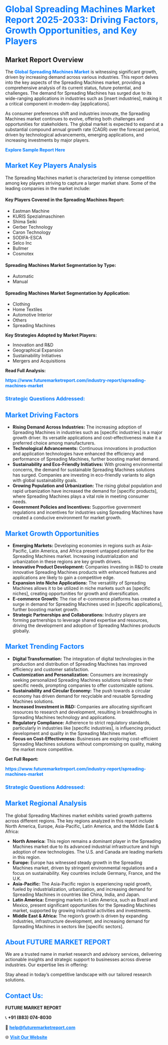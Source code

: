 <h1 style="color: #007BFF;">Global Spreading Machines Market Report 2025-2033: Driving Factors, Growth Opportunities, and Key Players</h1>

<section id="overview">
<h2>Market Report Overview</h2>
<p>The <a href="https://www.futuremarketreport.com/industry-report/spreading-machines-market" style="color: #007BFF; text-decoration: none;"><strong>Global Spreading Machines Market</strong></a> is witnessing significant growth, driven by increasing demand across various industries. This report delves into the key aspects of the Spreading Machines market, providing a comprehensive analysis of its current status, future potential, and challenges. The demand for Spreading Machines has surged due to its wide-ranging applications in industries such as [insert industries], making it a critical component in modern-day [applications].</p>
<p>As consumer preferences shift and industries innovate, the Spreading Machines market continues to evolve, offering both challenges and opportunities for stakeholders. The global market is expected to expand at a substantial compound annual growth rate (CAGR) over the forecast period, driven by technological advancements, emerging applications, and increasing investments by major players.</p>
</section>

<section id="overview">
<p><a href="https://www.futuremarketreport.com/request-sample/reportId=121124" style="color: #007BFF; text-decoration: none;"><strong>Explore Sample Report Here</strong></a></p>
</section>

<section id="key-players">
<h2 style="color: #007BFF;">Market Key Players Analysis</h2>
<p>The Spreading Machines market is characterized by intense competition among key players striving to capture a larger market share. Some of the leading companies in the market include:</p>
<h4>Key Players Covered in the Spreading Machines Report:</h4>
<ul><li>Eastman Machine</li><li>KURIS Spezialmaschinen</li><li>Shima Seiki</li><li>Gerber Technology</li><li>Caron Technology</li><li>SODIFA-ESCA</li><li>Selco Inc</li><li>Bullmer</li><li>Cosmotex</li></ul>
<h4>Spreading Machines Market Segmentation by Type:</h4>
<ul><li>Automatic</li><li>Manual</li></ul>

<h4>Spreading Machines Market Segmentation by Application:</h4>
<ul><li>Clothing</li><li>Home Textiles</li><li>Automotive Interior</li><li>Others</li><li>Spreading Machines</li></ul>
<p><strong>Key Strategies Adopted by Market Players:</strong></p>
<ul>
<li>Innovation and R&D</li>
<li>Geographical Expansion</li>
<li>Sustainability Initiatives</li>
<li>Mergers and Acquisitions</li>
</ul>
</section>

<section>
<p><strong>Read Full Analysis: </strong></p><a href="https://www.futuremarketreport.com/industry-report/spreading-machines-market" style="color: #007BFF; text-decoration: none;"><strong>https://www.futuremarketreport.com/industry-report/spreading-machines-market</strong></a>
<h3 style="color: #007BFF;">Strategic Questions Addressed:</h3>
</section>

<section id="driving-factors">
<h2 style="color: #007BFF;">Market Driving Factors</h2>
<ul>
<li><strong>Rising Demand Across Industries:</strong> The increasing adoption of Spreading Machines in industries such as [specific industries] is a major growth driver. Its versatile applications and cost-effectiveness make it a preferred choice among manufacturers.</li>
<li><strong>Technological Advancements:</strong> Continuous innovations in production and application technologies have enhanced the efficiency and performance of Spreading Machines, further boosting market demand.</li>
<li><strong>Sustainability and Eco-Friendly Initiatives:</strong> With growing environmental concerns, the demand for sustainable Spreading Machines solutions has surged. Companies are investing in eco-friendly variants to align with global sustainability goals.</li>
<li><strong>Growing Population and Urbanization:</strong> The rising global population and rapid urbanization have increased the demand for [specific products], where Spreading Machines plays a vital role in meeting consumer needs.</li>
<li><strong>Government Policies and Incentives:</strong> Supportive government regulations and incentives for industries using Spreading Machines have created a conducive environment for market growth.</li>
</ul>
</section>

<section id="growth-opportunities">
<h2 style="color: #007BFF;">Market Growth Opportunities</h2>
<ul>
<li><strong>Emerging Markets:</strong> Developing economies in regions such as Asia-Pacific, Latin America, and Africa present untapped potential for the Spreading Machines market. Increasing industrialization and urbanization in these regions are key growth drivers.</li>
<li><strong>Innovative Product Development:</strong> Companies investing in R&D to create innovative Spreading Machines products with enhanced features and applications are likely to gain a competitive edge.</li>
<li><strong>Expansion into Niche Applications:</strong> The versatility of Spreading Machines allows it to be utilized in niche markets such as [specific niches], creating opportunities for growth and diversification.</li>
<li><strong>E-commerce Growth:</strong> The rise of e-commerce platforms has created a surge in demand for Spreading Machines used in [specific applications], further boosting market growth.</li>
<li><strong>Strategic Partnerships and Collaborations:</strong> Industry players are forming partnerships to leverage shared expertise and resources, driving the development and adoption of Spreading Machines products globally.</li>
</ul>
</section>

<section id="trending-factors">
<h2 style="color: #007BFF;">Market Trending Factors</h2>
<ul>
<li><strong>Digital Transformation:</strong> The integration of digital technologies in the production and distribution of Spreading Machines has improved efficiency and customer satisfaction.</li>
<li><strong>Customization and Personalization:</strong> Consumers are increasingly seeking personalized Spreading Machines solutions tailored to their specific needs, prompting companies to offer customizable options.</li>
<li><strong>Sustainability and Circular Economy:</strong> The push towards a circular economy has driven demand for recyclable and reusable Spreading Machines solutions.</li>
<li><strong>Increased Investment in R&D:</strong> Companies are allocating significant resources to research and development, resulting in breakthroughs in Spreading Machines technology and applications.</li>
<li><strong>Regulatory Compliance:</strong> Adherence to strict regulatory standards, particularly in industries like [specific industries], is influencing product development and quality in the Spreading Machines market.</li>
<li><strong>Focus on Cost-Effectiveness:</strong> Businesses are exploring cost-efficient Spreading Machines solutions without compromising on quality, making the market more competitive.</li>
</ul>
</section>

<section>
<p><strong>Get Full Report: </strong></p><a href="https://www.futuremarketreport.com/industry-report/spreading-machines-market" style="color: #007BFF; text-decoration: none;"><strong>https://www.futuremarketreport.com/industry-report/spreading-machines-market</strong></a>
<h3 style="color: #007BFF;">Strategic Questions Addressed:</h3>
</section>


<section id="regional-analysis">
<h2 style="color: #007BFF;">Market Regional Analysis</h2>
<p>The global Spreading Machines market exhibits varied growth patterns across different regions. The key regions analyzed in this report include North America, Europe, Asia-Pacific, Latin America, and the Middle East & Africa:</p>
<ul>
<li><strong>North America:</strong> This region remains a dominant player in the Spreading Machines market due to its advanced industrial infrastructure and high adoption of new technologies. The U.S. and Canada are leading markets in this region.</li>
<li><strong>Europe:</strong> Europe has witnessed steady growth in the Spreading Machines market, driven by stringent environmental regulations and a focus on sustainability. Key countries include Germany, France, and the U.K.</li>
<li><strong>Asia-Pacific:</strong> The Asia-Pacific region is experiencing rapid growth, fueled by industrialization, urbanization, and increasing demand for Spreading Machines in countries like China, India, and Japan.</li>
<li><strong>Latin America:</strong> Emerging markets in Latin America, such as Brazil and Mexico, present significant opportunities for the Spreading Machines market, supported by growing industrial activities and investments.</li>
<li><strong>Middle East & Africa:</strong> The region’s growth is driven by expanding industries, infrastructure development, and increasing demand for Spreading Machines in sectors like [specific sectors].</li>
</ul>
</section>

<footer>
<h2 style="color: #007BFF;">About FUTURE MARKET REPORT</h2>
<p>We are a trusted name in market research and advisory services, delivering actionable insights and strategic support to businesses across diverse industries. Our expertise lies in offering:</p>

<p>Stay ahead in today’s competitive landscape with our tailored research solutions.</p>

<h2 style="color: #007BFF;">Contact Us:</h2>
<p><strong>FUTURE MARKET REPORT</strong></p>
<p>📞 <strong>+91 (883) 074-8030</strong></p>
<p>📧 <strong><a href="mailto:help@futuremarketreport.com" style="color: #007BFF;">help@futuremarketreport.com</a></strong></p>
<p>🌐 <strong><a href="https://www.futuremarketreport.com/" style="color: #007BFF;">Visit Our Website</a></strong></p>
</footer>